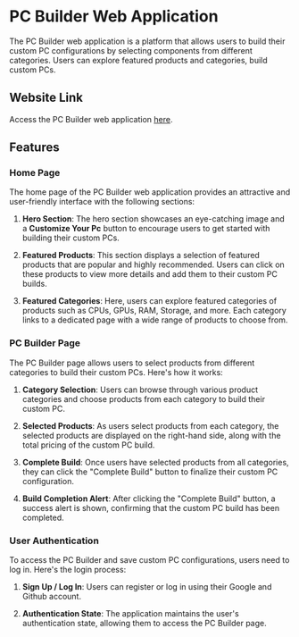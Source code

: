 # PC Builder Web Application

The PC Builder web application is a platform that allows users to build their custom PC configurations by selecting components from different categories. Users can explore featured products and categories, build custom PCs.

## Website Link

Access the PC Builder web application [here](http://localhost:3000/).

## Features

### Home Page

The home page of the PC Builder web application provides an attractive and user-friendly interface with the following sections:

1. **Hero Section**: The hero section showcases an eye-catching image and a **Customize Your Pc** button to encourage users to get started with building their custom PCs.

2. **Featured Products**: This section displays a selection of featured products that are popular and highly recommended. Users can click on these products to view more details and add them to their custom PC builds.

3. **Featured Categories**: Here, users can explore featured categories of products such as CPUs, GPUs, RAM, Storage, and more. Each category links to a dedicated page with a wide range of products to choose from.

### PC Builder Page

The PC Builder page allows users to select products from different categories to build their custom PCs. Here's how it works:

1. **Category Selection**: Users can browse through various product categories and choose products from each category to build their custom PC.

2. **Selected Products**: As users select products from each category, the selected products are displayed on the right-hand side, along with the total pricing of the custom PC build.

3. **Complete Build**: Once users have selected products from all categories, they can click the "Complete Build" button to finalize their custom PC configuration.

4. **Build Completion Alert**: After clicking the "Complete Build" button, a success alert is shown, confirming that the custom PC build has been completed.

### User Authentication

To access the PC Builder and save custom PC configurations, users need to log in. Here's the login process:

1. **Sign Up / Log In**: Users can register or log in using their Google and Github account.

2. **Authentication State**: The application maintains the user's authentication state, allowing them to access the PC Builder page.
